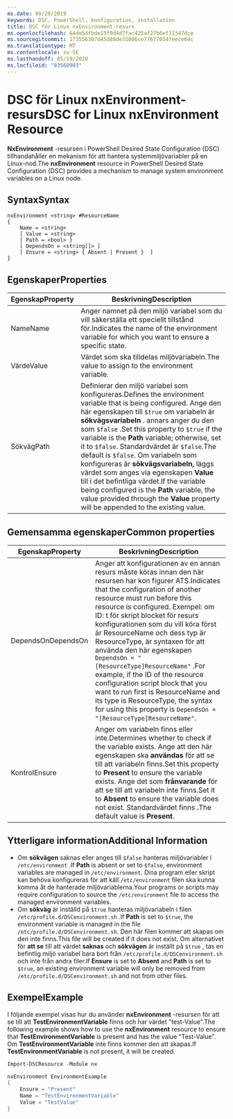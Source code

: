 ```yaml
---
ms.date: 09/20/2019
keywords: DSC, PowerShell, konfiguration, installation
title: DSC för Linux nxEnvironment-resurs
ms.openlocfilehash: 64de54fbde15f9d4d7fac425af27b6ef11347dce
ms.sourcegitcommit: 173556307d45d88de31086ce776770547eece64c
ms.translationtype: MT
ms.contentlocale: sv-SE
ms.lasthandoff: 05/19/2020
ms.locfileid: "83560903"
---
```

# <a name="dsc-for-linux-nxenvironment-resource"></a><span data-ttu-id="3d65a-103">DSC för Linux nxEnvironment-resurs</span><span class="sxs-lookup"><span data-stu-id="3d65a-103">DSC for Linux nxEnvironment Resource</span></span>

<span data-ttu-id="3d65a-104">**NxEnvironment** -resursen i PowerShell Desired State Configuration (DSC) tillhandahåller en mekanism för att hantera systemmiljövariabler på en Linux-nod.</span><span class="sxs-lookup"><span data-stu-id="3d65a-104">The **nxEnvironment** resource in PowerShell Desired State Configuration (DSC) provides a mechanism to manage system environment variables on a Linux node.</span></span>

## <a name="syntax"></a><span data-ttu-id="3d65a-105">Syntax</span><span class="sxs-lookup"><span data-stu-id="3d65a-105">Syntax</span></span>

```Syntax
nxEnvironment <string> #ResourceName
{
    Name = <string>
    [ Value = <string>
    [ Path = <bool> }
    [ DependsOn = <string[]> ]
    [ Ensure = <string> { Absent | Present }  ]
}
```

## <a name="properties"></a><span data-ttu-id="3d65a-106">Egenskaper</span><span class="sxs-lookup"><span data-stu-id="3d65a-106">Properties</span></span>

|<span data-ttu-id="3d65a-107">Egenskap</span><span class="sxs-lookup"><span data-stu-id="3d65a-107">Property</span></span> |<span data-ttu-id="3d65a-108">Beskrivning</span><span class="sxs-lookup"><span data-stu-id="3d65a-108">Description</span></span> |
|---|---|
|<span data-ttu-id="3d65a-109">Name</span><span class="sxs-lookup"><span data-stu-id="3d65a-109">Name</span></span> |<span data-ttu-id="3d65a-110">Anger namnet på den miljö variabel som du vill säkerställa ett speciellt tillstånd för.</span><span class="sxs-lookup"><span data-stu-id="3d65a-110">Indicates the name of the environment variable for which you want to ensure a specific state.</span></span> |
|<span data-ttu-id="3d65a-111">Värde</span><span class="sxs-lookup"><span data-stu-id="3d65a-111">Value</span></span> |<span data-ttu-id="3d65a-112">Värdet som ska tilldelas miljövariabeln.</span><span class="sxs-lookup"><span data-stu-id="3d65a-112">The value to assign to the environment variable.</span></span> |
|<span data-ttu-id="3d65a-113">Sökväg</span><span class="sxs-lookup"><span data-stu-id="3d65a-113">Path</span></span> |<span data-ttu-id="3d65a-114">Definierar den miljö variabel som konfigureras.</span><span class="sxs-lookup"><span data-stu-id="3d65a-114">Defines the environment variable that is being configured.</span></span> <span data-ttu-id="3d65a-115">Ange den här egenskapen till `$true` om variabeln är **sökvägsvariabeln** . annars anger du den som `$false` .</span><span class="sxs-lookup"><span data-stu-id="3d65a-115">Set this property to `$true` if the variable is the **Path** variable; otherwise, set it to `$false`.</span></span> <span data-ttu-id="3d65a-116">Standardvärdet är `$false`.</span><span class="sxs-lookup"><span data-stu-id="3d65a-116">The default is `$false`.</span></span> <span data-ttu-id="3d65a-117">Om variabeln som konfigureras är **sökvägsvariabeln,** läggs värdet som anges via egenskapen **Value** till i det befintliga värdet.</span><span class="sxs-lookup"><span data-stu-id="3d65a-117">If the variable being configured is the **Path** variable, the value provided through the **Value** property will be appended to the existing value.</span></span> |

## <a name="common-properties"></a><span data-ttu-id="3d65a-118">Gemensamma egenskaper</span><span class="sxs-lookup"><span data-stu-id="3d65a-118">Common properties</span></span>

|<span data-ttu-id="3d65a-119">Egenskap</span><span class="sxs-lookup"><span data-stu-id="3d65a-119">Property</span></span> |<span data-ttu-id="3d65a-120">Beskrivning</span><span class="sxs-lookup"><span data-stu-id="3d65a-120">Description</span></span> |
|---|---|
|<span data-ttu-id="3d65a-121">DependsOn</span><span class="sxs-lookup"><span data-stu-id="3d65a-121">DependsOn</span></span> |<span data-ttu-id="3d65a-122">Anger att konfigurationen av en annan resurs måste köras innan den här resursen har kon figurer ATS.</span><span class="sxs-lookup"><span data-stu-id="3d65a-122">Indicates that the configuration of another resource must run before this resource is configured.</span></span> <span data-ttu-id="3d65a-123">Exempel: om ID: t för skript blocket för resurs konfigurationen som du vill köra först är ResourceName och dess typ är ResourceType, är syntaxen för att använda den här egenskapen `DependsOn = "[ResourceType]ResourceName"` .</span><span class="sxs-lookup"><span data-stu-id="3d65a-123">For example, if the ID of the resource configuration script block that you want to run first is ResourceName and its type is ResourceType, the syntax for using this property is `DependsOn = "[ResourceType]ResourceName"`.</span></span> |
|<span data-ttu-id="3d65a-124">Kontrol</span><span class="sxs-lookup"><span data-stu-id="3d65a-124">Ensure</span></span> |<span data-ttu-id="3d65a-125">Anger om variabeln finns eller inte.</span><span class="sxs-lookup"><span data-stu-id="3d65a-125">Determines whether to check if the variable exists.</span></span> <span data-ttu-id="3d65a-126">Ange att den här egenskapen ska **användas** för att se till att variabeln finns.</span><span class="sxs-lookup"><span data-stu-id="3d65a-126">Set this property to **Present** to ensure the variable exists.</span></span> <span data-ttu-id="3d65a-127">Ange det som **frånvarande** för att se till att variabeln inte finns.</span><span class="sxs-lookup"><span data-stu-id="3d65a-127">Set it to **Absent** to ensure the variable does not exist.</span></span> <span data-ttu-id="3d65a-128">Standardvärdet finns **.**</span><span class="sxs-lookup"><span data-stu-id="3d65a-128">The default value is **Present**.</span></span> |

## <a name="additional-information"></a><span data-ttu-id="3d65a-129">Ytterligare information</span><span class="sxs-lookup"><span data-stu-id="3d65a-129">Additional Information</span></span>

- <span data-ttu-id="3d65a-130">Om **sökvägen** saknas eller anges till `$false` hanteras miljövariabler i `/etc/environment` .</span><span class="sxs-lookup"><span data-stu-id="3d65a-130">If **Path** is absent or set to `$false`, environment variables are managed in `/etc/environment`.</span></span>
  <span data-ttu-id="3d65a-131">Dina program eller skript kan behöva konfigureras för att käll `/etc/environment` filen ska kunna komma åt de hanterade miljövariablerna.</span><span class="sxs-lookup"><span data-stu-id="3d65a-131">Your programs or scripts may require configuration to source the `/etc/environment` file to access the managed environment variables.</span></span>
- <span data-ttu-id="3d65a-132">Om **sökväg** är inställd på `$true` hanteras miljövariabeln i filen `/etc/profile.d/DSCenvironment.sh` .</span><span class="sxs-lookup"><span data-stu-id="3d65a-132">If **Path** is set to `$true`, the environment variable is managed in the file `/etc/profile.d/DSCenvironment.sh`.</span></span> <span data-ttu-id="3d65a-133">Den här filen kommer att skapas om den inte finns.</span><span class="sxs-lookup"><span data-stu-id="3d65a-133">This file will be created if it does not exist.</span></span> <span data-ttu-id="3d65a-134">Om alternativet för **att se** till att värdet **saknas** och **sökvägen** är inställt på `$true` , tas en befintlig miljö variabel bara bort från `/etc/profile.d/DSCenvironment.sh` och inte från andra filer.</span><span class="sxs-lookup"><span data-stu-id="3d65a-134">If **Ensure** is set to **Absent** and **Path** is set to `$true`, an existing environment variable will only be removed from `/etc/profile.d/DSCenvironment.sh` and not from other files.</span></span>

## <a name="example"></a><span data-ttu-id="3d65a-135">Exempel</span><span class="sxs-lookup"><span data-stu-id="3d65a-135">Example</span></span>

<span data-ttu-id="3d65a-136">I följande exempel visas hur du använder **nxEnvironment** -resursen för att se till att **TestEnvironmentVariable** finns och har värdet "test-Value".</span><span class="sxs-lookup"><span data-stu-id="3d65a-136">The following example shows how to use the **nxEnvironment** resource to ensure that **TestEnvironmentVariable** is present and has the value "Test-Value".</span></span> <span data-ttu-id="3d65a-137">Om **TestEnvironmentVariable** inte finns kommer den att skapas.</span><span class="sxs-lookup"><span data-stu-id="3d65a-137">If **TestEnvironmentVariable** is not present, it will be created.</span></span>

```powershell
Import-DSCResource -Module nx

nxEnvironment EnvironmentExample
{
    Ensure = "Present"
    Name = "TestEnvironmentVariable"
    Value = "TestValue"
}
```
